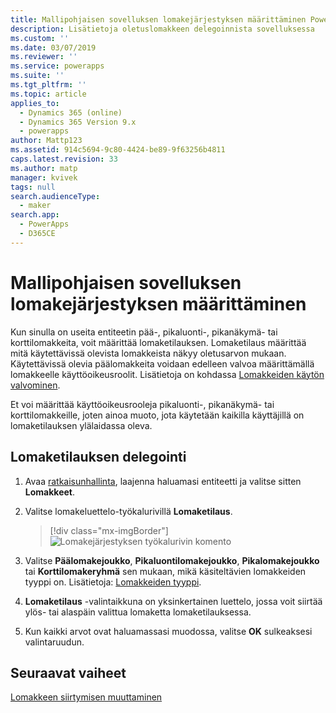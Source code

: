 ```yaml
---
title: Mallipohjaisen sovelluksen lomakejärjestyksen määrittäminen PowerAppsissa | MicrosoftDocs
description: Lisätietoja oletuslomakkeen delegoinnista sovelluksessa
ms.custom: ''
ms.date: 03/07/2019
ms.reviewer: ''
ms.service: powerapps
ms.suite: ''
ms.tgt_pltfrm: ''
ms.topic: article
applies_to:
  - Dynamics 365 (online)
  - Dynamics 365 Version 9.x
  - powerapps
author: Mattp123
ms.assetid: 914c5694-9c80-4424-be89-9f63256b4811
caps.latest.revision: 33
ms.author: matp
manager: kvivek
tags: null
search.audienceType:
  - maker
search.app:
  - PowerApps
  - D365CE
---
```

# <a name="assign-model-driven-app-form-order"></a>Mallipohjaisen sovelluksen lomakejärjestyksen määrittäminen

 Kun sinulla on useita entiteetin pää-, pikaluonti-, pikanäkymä- tai korttilomakkeita, voit määrittää lomaketilauksen. Lomaketilaus määrittää mitä käytettävissä olevista lomakkeista näkyy oletusarvon mukaan. Käytettävissä olevia päälomakkeita voidaan edelleen valvoa määrittämällä lomakkeelle käyttöoikeusroolit. Lisätietoja on kohdassa [Lomakkeiden käytön valvominen](control-access-forms.md).  
  
 Et voi määrittää käyttöoikeusrooleja pikaluonti-, pikanäkymä- tai korttilomakkeille, joten ainoa muoto, jota käytetään kaikilla käyttäjillä on lomaketilauksen ylälaidassa oleva.  
  
## <a name="to-assign-a-form-order"></a>Lomaketilauksen delegointi  
  
1.  Avaa [ratkaisunhallinta](advanced-navigation.md#solution-explorer), laajenna haluamasi entiteetti ja valitse sitten **Lomakkeet**.  
  
2.  Valitse lomakeluettelo-työkalurivillä **Lomaketilaus**.  

     > [!div class="mx-imgBorder"] 
     > ![Lomakejärjestyksen työkalurivin komento](media/form-order.png)
  
3.  Valitse **Päälomakejoukko**, **Pikaluontilomakejoukko**, **Pikalomakejoukko** tai **Korttilomakeryhmä** sen mukaan, mikä käsiteltävien lomakkeiden tyyppi on. Lisätietoja: [Lomakkeiden tyyppi](types-forms.md). 
  
4.  **Lomaketilaus** -valintaikkuna on yksinkertainen luettelo, jossa voit siirtää ylös- tai alaspäin valittua lomaketta lomaketilauksessa.  
  
5.  Kun kaikki arvot ovat haluamassasi muodossa, valitse **OK** sulkeaksesi valintaruudun.  

## <a name="next-steps"></a>Seuraavat vaiheet

[Lomakkeen siirtymisen muuttaminen](use-the-form-editor-legacy.md)
